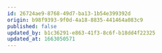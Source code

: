 ```yaml
---
id: 26724ae9-8768-49d7-ba13-1b54e399392d
origin: b98f9393-9f0d-4a18-8835-441464a083c9
published: false
updated_by: b1c36291-e863-41f3-8c6f-b18dd4f22325
updated_at: 1663050571
---
```

